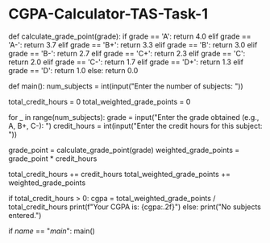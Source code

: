 # CGPA-Calculator-TAS-Task-1
def calculate_grade_point(grade):
    if grade == 'A':
        return 4.0
    elif grade == 'A-':
        return 3.7
    elif grade == 'B+':
        return 3.3
    elif grade == 'B':
        return 3.0
    elif grade == 'B-':
        return 2.7
    elif grade == 'C+':
        return 2.3
    elif grade == 'C':
        return 2.0
    elif grade == 'C-':
        return 1.7
    elif grade == 'D+':
        return 1.3
    elif grade == 'D':
        return 1.0
    else:
        return 0.0

def main():
    num_subjects = int(input("Enter the number of subjects: "))
    
  total_credit_hours = 0
  total_weighted_grade_points = 0
    
  for _ in range(num_subjects):
       grade = input("Enter the grade obtained (e.g., A, B+, C-): ")
      credit_hours = int(input("Enter the credit hours for this subject: "))
        
   grade_point = calculate_grade_point(grade)
   weighted_grade_points = grade_point * credit_hours
        
  total_credit_hours += credit_hours
  total_weighted_grade_points += weighted_grade_points
    
  if total_credit_hours > 0:
       cgpa = total_weighted_grade_points / total_credit_hours
       print(f"Your CGPA is: {cgpa:.2f}")
   else:
       print("No subjects entered.")
    
if _name_ == "_main_":
    main()
